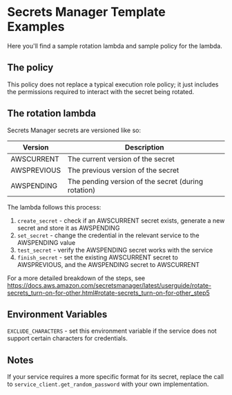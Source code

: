 # Secrets Manager Template Examples

Here you'll find a sample rotation lambda and sample policy for the lambda.

## The policy

This policy does not replace a typical execution role policy; it just includes the permissions required to interact with the secret being rotated.

## The rotation lambda

Secrets Manager secrets are versioned like so:

| Version | Description |
| ------- | ----------- |
| AWSCURRENT | The current version of the secret |
| AWSPREVIOUS | The previous version of the secret |
| AWSPENDING | The pending version of the secret (during rotation) |

The lambda follows this process:

1. `create_secret` - check if an AWSCURRENT secret exists, generate a new secret and store it as AWSPENDING
1. `set_secret` - change the credential in the relevant service to the AWSPENDING value
1. `test_secret` - verify the AWSPENDING secret works with the service
1. `finish_secret` - set the existing AWSCURRENT secret to AWSPREVIOUS, and the AWSPENDING secret to AWSCURRENT

For a more detailed breakdown of the steps, see https://docs.aws.amazon.com/secretsmanager/latest/userguide/rotate-secrets_turn-on-for-other.html#rotate-secrets_turn-on-for-other_step5

## Environment Variables

`EXCLUDE_CHARACTERS` - set this environment variable if the service does not support certain characters for credentials.

## Notes

If your service requires a more specific format for its secret, replace the call to `service_client.get_random_password` with your own implementation.
 
